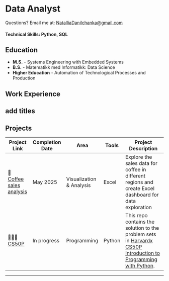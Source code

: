 # Data Analyst 

Questions? Email me at:
[NatalliaDanilchanka@gmail.com](mailto:NatalliaDanilchanka@gmail.com)

#### Technical Skills: Python, SQL

## Education


<ul>
    <li><strong>M.S.</strong> - Systems Engineering with Embedded Systems</li>
    <li><strong>B.S.</strong> - Matematikk med Informatikk: Data Science</li>
    <li><strong>Higher Education</strong> - Automation of Technological Processes and Production</li>
</ul>


## Work Experience
**add titles**
- 


## Projects


| Project Link | Completion Date | Area | Tools | Project Description | 
|---|---|---|---|------|
| 🚗 [Coffee sales analysis](https://github.com/NatalliaDanilchanka/CS50_R) | May 2025 | Visualization & Analysis | Excel | Explore the sales data for coffee in different regions and create Excel dashboard for data exploration | 
| 👩🏻‍💻 [CS50P](https://github.com/NatalliaDanilchanka/CS50P/blob/main/README.md) | In progress | Programming | Python | This repo contains the solution to the problem sets in [Harvardx CS50P Introduction to Programming with Python](https://www.edx.org/course/cs50s-introduction-to-programming-with-python). |

***

<!--
**NatalliaDanilchanka/NatalliaDanilchanka** is a ✨ _special_ ✨ repository because its `README.md` (this file) appears on your GitHub profile.

Here are some ideas to get you started:

- 🔭 I’m currently working on ...
- 🌱 I’m currently learning ...
- 👯 I’m looking to collaborate on ...
- 🤔 I’m looking for help with ...
- 💬 Ask me about ...
- 📫 How to reach me: ...
- 😄 Pronouns: ...
- ⚡ Fun fact: ...
-->
